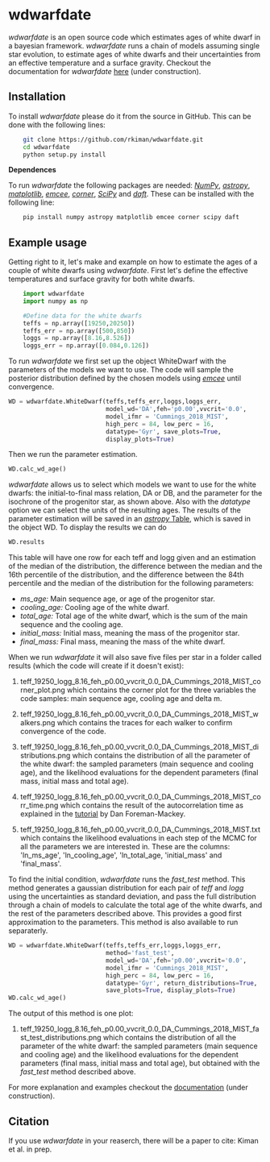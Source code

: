 
wdwarfdate
==========

*wdwarfdate* is an open source code which estimates ages of white dwarf in a bayesian framework. *wdwarfdate* runs a chain of models assuming single star evolution, to estimate ages of white dwarfs and their uncertainties from an effective temperature and a surface gravity. Checkout the documentation for *wdwarfdate* [here](https://wdwarfdate.readthedocs.io/en/latest/) (under construction).


Installation
------------

To install *wdwarfdate* please do it from the source in GitHub. This can be done with the following lines:

```bash
    git clone https://github.com/rkiman/wdwarfdate.git
    cd wdwarfdate
    python setup.py install
```

**Dependences**

To run *wdwarfdate* the following packages are needed: [*NumPy*](https://numpy.org/), [*astropy*](https://www.astropy.org/), [*matplotlib*](https://matplotlib.org/), [*emcee*](https://emcee.readthedocs.io/en/latest/), [*corner*](https://corner.readthedocs.io/en/latest/), [*SciPy*](https://www.scipy.org/) and [*daft*](https://pypi.org/project/daft/). These can be installed with the following line:

```bash
    pip install numpy astropy matplotlib emcee corner scipy daft
```


Example usage
-------------

Getting right to it, let's make and example on how to estimate the ages of a couple of white dwarfs using *wdwarfdate*. First let's define the effective temperatures and surface gravity for both white dwarfs. 

```python
    import wdwarfdate
    import numpy as np

    #Define data for the white dwarfs
    teffs = np.array([19250,20250])
    teffs_err = np.array([500,850])
    loggs = np.array([8.16,8.526])
    loggs_err = np.array([0.084,0.126])

```

To run *wdwarfdate* we first set up the object WhiteDwarf with the parameters of the models we want to use. The code will sample the posterior distribution defined by the chosen models using [*emcee*](https://emcee.readthedocs.io/en/stable/) until convergence. 

```python
WD = wdwarfdate.WhiteDwarf(teffs,teffs_err,loggs,loggs_err,
                           model_wd='DA',feh='p0.00',vvcrit='0.0',
                           model_ifmr = 'Cummings_2018_MIST', 
                           high_perc = 84, low_perc = 16,
                           datatype='Gyr', save_plots=True, 
                           display_plots=True)
```

Then we run the parameter estimation.

```python
WD.calc_wd_age()
```
*wdwarfdate* allows us to select which models we want to use for the white dwarfs: the initial-to-final mass relation, DA or DB, and the parameter for the isochrone of the progenitor star, as shown above. Also with the *datatype* option we can select the units of the resulting ages. The results of the parameter estimation will be saved in an [*astropy* Table](https://docs.astropy.org/en/stable/table/index.html), which is saved in the object WD. To display the results we can do

```python
WD.results
```

This table will have one row for each teff and logg given and an estimation of the median of the distribution, the difference between the median and the 16th percentile of the distribution, and the difference between the 84th percentile and the median of the distribution for the following parameters:

- *ms_age:* Main sequence age, or age of the progenitor star.
- *cooling_age:* Cooling age of the white dwarf.
- *total_age:* Total age of the white dwarf, which is the sum of the main sequence and the cooling age.
- *initial_mass:* Initial mass, meaning the mass of the progenitor star.
- *final_mass:* Final mass, meaning the mass of the white dwarf.

When we run *wdwarfdate* it will also save five files per star in a folder called results (which the code will create if it doesn't exist):

1. teff_19250_logg_8.16_feh_p0.00_vvcrit_0.0_DA_Cummings_2018_MIST_corner_plot.png which contains the corner plot for the three variables the code samples: main sequence age, cooling age and delta m.

2. teff_19250_logg_8.16_feh_p0.00_vvcrit_0.0_DA_Cummings_2018_MIST_walkers.png which contains the traces for each walker to confirm convergence of the code.

3. teff_19250_logg_8.16_feh_p0.00_vvcrit_0.0_DA_Cummings_2018_MIST_distributions.png which contains the distribution of all the parameter of the white dwarf: the sampled parameters (main sequence and cooling age), and the likelihood evaluations for the dependent parameters (final mass, initial mass and total age).

4. teff_19250_logg_8.16_feh_p0.00_vvcrit_0.0_DA_Cummings_2018_MIST_corr_time.png which contains the result of the autocorrelation time as explained in the [tutorial](https://emcee.readthedocs.io/en/stable/tutorials/autocorr/) by Dan Foreman-Mackey.

5. teff_19250_logg_8.16_feh_p0.00_vvcrit_0.0_DA_Cummings_2018_MIST.txt which contains the likelihood evaluations in each step of the MCMC for all the parameters we are interested in. These are the columns: 'ln_ms_age', 'ln_cooling_age', 'ln_total_age, 'initial_mass' and 'final_mass'.

To find the initial condition, *wdwarfdate* runs the *fast_test* method. This method generates a gaussian distribution for each pair of *teff* and *logg* using the uncertainties as standard deviation, and pass the full distribution through a chain of models to calculate the total age of the white dwarfs, and the rest of the parameters described above. This provides a good first approximation to the parameters. This method is also available to run separaterly.

```python
WD = wdwarfdate.WhiteDwarf(teffs,teffs_err,loggs,loggs_err,
                           method='fast_test',
                           model_wd='DA',feh='p0.00',vvcrit='0.0',
                           model_ifmr = 'Cummings_2018_MIST',
                           high_perc = 84, low_perc = 16,
                           datatype='Gyr', return_distributions=True,
                           save_plots=True, display_plots=True)
WD.calc_wd_age()
```

The output of this method is one plot:

1. teff_19250_logg_8.16_feh_p0.00_vvcrit_0.0_DA_Cummings_2018_MIST_fast_test_distributions.png which contains the distribution of all the parameter of the white dwarf: the sampled parameters (main sequence and cooling age) and the likelihood evaluations for the dependent parameters (final mass, initial mass and total age), but obtained with the *fast_test* method described above.

For more explanation and examples checkout the [documentation](https://wdwarfdate.readthedocs.io/en/latest/) (under construction).


Citation
--------

If you use *wdwarfdate* in your reaserch, there will be a paper to cite: Kiman et al. in prep.

